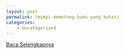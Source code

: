 ```yaml
---
layout: post
permalink: /mimpi-memotong-kuku-yang-kotor/
categories:
    - Uncategorized
---
```


[Baca Selengkapnya](/06)